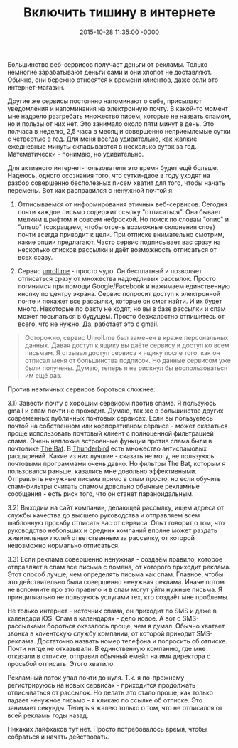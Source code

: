 ﻿---
title:  "Включить тишину в интернете"
date: 2015-10-28 11:35:00 -0000
categories: lifehack minimalism
tags: lifehack minimalism
---

Большинство веб-сервисов получает деньги от рекламы. Только немногие зарабатывают деньги сами и они хлопот не доставляют. Обычно, они бережно относятся к времени клиентов, даже если это интернет-магазин.

Другие же сервисы постоянно напоминают о себе, присылают уведомления и напоминания на электронную почту. В какой-то момент мне надоело разгребать множество писем, которые не назвать спамом, но и пользы от них нет. Это занимало около пяти минут в день. Это полчаса в неделю, 2,5 часа в месяц и совершенно неприемлемые сутки с четвертью в год. Для меня всегда удивительно, как жалкие ежедневные минуты складываются в несколько суток за год. Математически - понимаю, но удивительно.

Для активного интернет-пользователя это время будет ещё больше. Надеюсь, одного осознания того, что сутки-двое в году уходят на разбор совершенно бесполезных писем хватит для того, чтобы начать перемены. Вот как расправился с ненужной почтой я.

1) Отписываемся от информирования этичных веб-сервисов. Сегодня почти каждое письмо содержит ссылку "отписаться". Она бывает мелким шрифтом и совсем неброской. Но поиск по словам "опис" и "unsub" (сокращаем, чтобы отсечь возможные склонения слов) почти всегда приводит к цели. При отписке внимательно смотрим, какие опции предлагают. Часто сервис подписывает вас сразу на несколько списков рассылки и даёт возможность отписаться от всех сразу. 

2) Сервис [unroll.me](https://unroll.me/) - просто чудо. Он бесплатный и позволяет отписаться сразу от множества надоедливых рассылок. Просто логинимся при помощи Google/Facebook и нажимаем единственную кнопку по центру экрана. Сервис попросит доступ к электронной почте и покажет все рассылки, которые он смог найти. И их будет много. Некоторые по факту не ходят, но вы в базе рассылки и спам может посыпаться в будущем. Просто безжалостно отпишитесь от всего, что не нужно. Да, работает это с gmail.

> Осторожно, сервис Unroll.me был замечен в краже персональных данных. Давая доступ к ящику вы даёте сервису и доступ ко всем письмам. Я отзывал доступ сервиса к ящику после того, как он отписал меня от большинства подписок. Но данные сервисом уже были получены. Думаю, теперь я не рискнул бы воспользоваться им ещё раз.

Против неэтичных сервисов бороться сложнее:

3.1) Завести почту с хорошим сервисом против спама. Я пользуюсь gmail и спам почти не проходит. Думаю, так же в большинстве других современных публичных почтовых сервисах. Если вы пользуетесь почтой на собственном или корпоративном сервисе - может оказаться проще использовать почтовый клиент с полноценной фильтрацией спама. Очень неплохие встроенные функции против спама были в почтовике [The Bat](https://www.ritlabs.com/ru/products/thebat/). В [Thunderbird](https://mozilla-russia.org/products/thunderbird/) есть множество антиспамовых расширений. Какие из них лучшие - сказать не могу, не пользуюсь почтовыми программами очень давно. Но фильтры The Bat, которым я пользовался раньше, казались мне довольно эффективными.
Отправлять ненужные письма прямо в спам просто, но если обучить спам-фильтры считать спамом довольно обычные рекламные сообщения - есть риск того, что он станет параноидальным.

3.2) Выходим на сайт компании, делающей рассылку, ищем адреса от службы качества до высшего руководства и отправляем всем шаблонную просьбу отписать вас от сервиса. Опыт говорит о том, что руководство небольших и средних компаний вполне может раздать живительных люлей ответственным за рассылку, от которой невозможно нормально отписаться.

3.3) Если реклама совершенно ненужная - создаём правило, которое отправляет в спам все письма с домена, от которого приходит реклама. Этот способ лучше, чем определять письма как спам. Главное, чтобы это действительно была совершенно ненужная реклама. Иначе потом не вспомните про это правило и в спам могут уйти нужные письма. Я принципиально не пользуюсь услугами тех, кто создаёт мне проблемы.

Не только интернет - источник спама, он приходит по SMS и даже в календари iOS. Спам в календарях - дело новое. А вот с SMS-рассылками бороться оказалось проще, чем я думал. Обычно хватает звонка в клиентскую службу компании, от которой приходит SMS-реклама. Достаточно назвать номер телефона и попросить об отписке. Почти нигде не отказывали. В единственную компанию, где мне отказали в отписке, отправил обычный емейл на имя директора с просьбой отписать. Этого хватило.

Рекламный поток упал почти до нуля. Т.к. я по-прежнему регистрируюсь на новых сервисах - приходится продолжать отписываться от рассылок. Но делать это стало проще, как только падает ненужное письмо - я кликаю по ссылке об отписке. Это занимает секунды. Теперь я жалею только о том, что не отписался от всей рекламы годы назад.

Никаких лайфхаков тут нет. Просто потребовалось время, чтобы собраться и начать действовать.